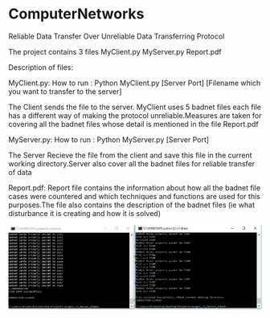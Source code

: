 # ComputerNetworks
Reliable Data Transfer Over Unreliable Data Transferring Protocol


The project contains 3 files 
MyClient.py
MyServer.py
Report.pdf


Description of files:

MyClient.py:
How to run : Python MyClient.py [Server Port] [Filename which you want to transfer to the server]

The Client sends the file to the server. MyClient uses 5 badnet files each file has a different way of making the protocol unreliable.Measures are taken for covering all the badnet files whose detail is mentioned in the file Report.pdf

MyServer.py:
How to run : Python MyServer.py [Server Port]

The Server Recieve the file from the client and save this file in the current working directory.Server also cover all the badnet files for reliable transfer of data

Report.pdf:
Report file contains the information about how all the badnet file cases were countered and which techniques and functions are used for this purposes.The file also contains the description of the badnet files (ie what disturbance it is creating and how it is solved)


![img](CN.JPG)
